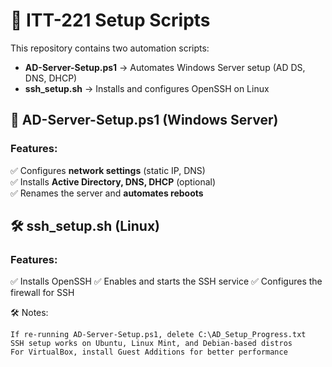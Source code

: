 # 🚀 ITT-221 Setup Scripts

This repository contains two automation scripts:  
- **AD-Server-Setup.ps1** → Automates Windows Server setup (AD DS, DNS, DHCP)  
- **ssh_setup.sh** → Installs and configures OpenSSH on Linux  

## 📌 AD-Server-Setup.ps1 (Windows Server)
### Features:
✅ Configures **network settings** (static IP, DNS)  
✅ Installs **Active Directory, DNS, DHCP** (optional)  
✅ Renames the server and **automates reboots**  

## 🛠 ssh_setup.sh (Linux)
### Features:

✅ Installs OpenSSH
✅ Enables and starts the SSH service
✅ Configures the firewall for SSH

🛠 Notes:

    If re-running AD-Server-Setup.ps1, delete C:\AD_Setup_Progress.txt
    SSH setup works on Ubuntu, Linux Mint, and Debian-based distros
    For VirtualBox, install Guest Additions for better performance
